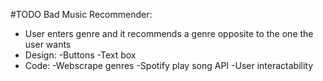 #TODO
Bad Music Recommender:
- User enters genre and it recommends a genre opposite to the one the user wants
- Design:
    -Buttons
    -Text box
- Code:
    -Webscrape genres
    -Spotify play song API
    -User interactability